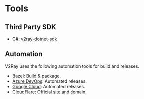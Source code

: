 # Tools

## Third Party SDK

* C#: [v2ray-dotnet-sdk](https://github.com/techotaku/v2ray-dotnet-sdk)

## Automation

V2Ray uses the following automation tools for build and releases.

* [Bazel](https://bazel.build/): Build & package.
* [Azure DevOps](https://dev.azure.com/): Automated releases.
* [Google Cloud](https://cloud.google.com/): Automated releases.
* [CloudFlare](https://cloudflare.com/): Official site and domain.